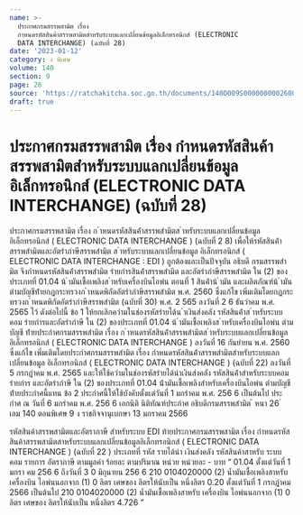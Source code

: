 ```yaml
---
name: >-
  ประกาศกรมสรรพสามิต เรื่อง
  กำหนดรหัสสินค้าสรรพสามิตสำหรับระบบแลกเปลี่ยนข้อมูลอิเล็กทรอนิกส์ (ELECTRONIC
  DATA INTERCHANGE) (ฉบับที่ 28)
date: '2023-01-12'
category: ง พิเศษ
volume: 140
section: 9
page: 26
source: 'https://ratchakitcha.soc.go.th/documents/140D009S0000000002600.pdf'
draft: true
---
```


# ประกาศกรมสรรพสามิต เรื่อง กำหนดรหัสสินค้าสรรพสามิตสำหรับระบบแลกเปลี่ยนข้อมูลอิเล็กทรอนิกส์ (ELECTRONIC DATA INTERCHANGE) (ฉบับที่ 28)

ประกาศกรมสรรพสามิต เรื่อง ก ําหนดรหัสสินค้ําสรรพสํามิตส ําหรับระบบแลกเปลี่ยนข้อมูลอิเล็กทรอนิกส์ ( ELECTRONIC DATA INTERCHANGE ) (ฉบับที่ 2 8) เพื่อให้รหัสสินค้ําสรรพสํามิตและอัตรําภําษีสรรพสํามิต ส ําหรับระบบแลกเปลี่ยนข้อมูล อิเล็กทรอนิกส์ ( ELECTRONIC DATA INTERCHANGE : EDI ) ถูกต้องและเป็นปัจจุบัน อธิบดี กรมสรรพสํามิต จึงกําหนดรหัสสินค้ําสรรพสํามิต รํายกํารสินค้ําสรรพสํามิต และอัตรําภําษีสรรพสํามิต ใน (2) ของประเภทที่ 01.04 น้ ํามันเชื้อเพลิงส ําหรับเครื่องบินไอพ่น ตอนที่ 1 สินค้ําน้ ํามัน และผลิตภัณฑ์น้ ํามัน ตํามบัญชีท้ํายกฎกระทรวงก ําหนดพิกัดอัตรําภําษีสรรพสํามิต พ.ศ. 2560 ซึ่งแก้ไข เพิ่มเติมโดยกฎกระทรวงก ําหนดพิกัดอัตรําภําษีสรรพสํามิต (ฉบับที่ 30) พ.ศ. 2 565 ลงวันที่ 2 6 ธันวําคม พ.ศ. 2565 ไว้ ดังต่อไปนี้ ข้อ 1 ให้ยกเลิกควํามในช่องรหัสรํายได้น ําเงินส่งคลัง รหัสสินค้ําส ําหรับระบบคอม รํายกํารและอัตรําภําษี ใน (2) ของประเภทที่ 01.04 น้ ํามันเชื้อเพลิงส ําหรับเครื่องบินไอพ่น ตํามบัญชี ท้ํายประกําศกรมสรรพสํามิต เรื่อง ก ําหนดรหัสสินค้ําสรรพสํามิตส ําหรับระบบแลกเปลี่ยนข้อมูล อิเล็กทรอนิกส์ ( ELECTRONIC DATA INTERCHANGE ) ลงวันที่ 16 กันยํายน พ.ศ. 2560 ซึ่งแก้ไข เพิ่มเติมโดยประกําศกรมสรรพสํามิต เรื่อง กําหนดรหัสสินค้ําสรรพสํามิตสําหรับระบบแลกเปลี่ยนข้อมูล อิเล็กทรอนิกส์ ( ELECTRONIC DATA INTERCHANGE ) (ฉบับที่ 22) ลงวันที่ 5 กรกฎําคม พ.ศ. 2565 และให้ใช้ควํามในช่องรหัสรํายได้นําเงินส่งคลัง รหัสสินค้ําสําหรับระบบคอม รํายกําร และอัตรําภําษี ใน (2) ของประเภทที่ 01.04 น้ํามันเชื้อเพลิงสําหรับเครื่องบินไอพ่น ตํามบัญชี ท้ํายประกําศนี้แทน ข้อ 2 ประกําศนี้ให้ใช้บังคับตั้งแต่วันที่ 1 มกรําคม พ.ศ. 256 6 เป็นต้นไป ประกําศ ณ วันที่ 6 มกรําคม พ.ศ. 256 6 เอกนิติ นิติทัณฑ์ประภําศ อธิบดีกรมสรรพสํามิต ้ หนา 26 ่ เลม 140 ตอนพิเศษ 9 ง ราชกิจจานุเบกษา 13 มกราคม 2566

รหัสสินค้าสรรพสามิตและอัตราภาษี สำหรับระบบ EDI ท้ายประกาศกรมสรรพสามิต เรื่อง กำหนดรหัสสินค้าสรรพสามิตสาหรับระบบแลกเปลี่ยนข้อมูลอิเล็กทรอนิกส์ ( ELECTRONIC DATA INTERCHANGE ) (ฉบับที่ 22 ) ประเภทที่ รหัส รายได้นำ เงินส่งคลัง รหัสสินค้าสาหรับ ระบบคอม รายการ อัตราภาษี ตามมูลค่า ร้อยละ ตามปริมาณ หน่วย หน่วยละ - บาท “ 01.04 ตั้งแต่วันที่ 1 มกรา คม 256 6 ถึงวันที่ 3 0 มิถุนายน 256 6 210 0104020000 (2) น้ำมันเชื้อเพลิงสาหรับ เครื่องบิน ไอพ่นนอกจาก (1) 0 ลิตร เศษของ ลิตรให้นับเป็น หนึ่งลิตร 0.20 ตั้งแต่วันที่ 1 กรกฎำคม 2566 เป็นต้นไป 210 0104020000 (2) น้ำมันเชื้อเพลิงสาหรับ เครื่องบิน ไอพ่นนอกจาก (1) 0 ลิตร เศษของ ลิตรให้นับเป็น หนึ่งลิตร 4.726 ”
